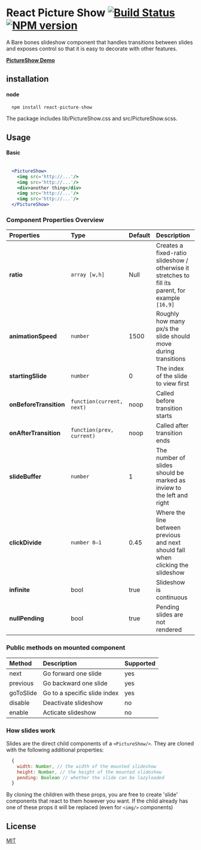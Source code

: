 # React Picture Show [![Build Status](https://secure.travis-ci.org/skiano/react-picture-show.png)](http://travis-ci.org/skiano/react-picture-show) [![NPM version](https://badge.fury.io/js/react-picture-show.svg)](http://badge.fury.io/js/react-picture-show)

A Bare bones slideshow component that handles transitions between slides and exposes control so that it is easy to decorate with other features.

**[PictureShow Demo](http://areusjs.github.io/react-picture-show/)**

## installation

#### node

``` jsx
  npm install react-picture-show
```

The package includes lib/PictureShow.css and src/PictureShow.scss.

## Usage

#### Basic

```jsx
  
  <PictureShow>
    <img src='http://...'/>
    <img src='http://...'/>
    <div>another thing</div>
    <img src='http://...'/>
    <img src='http://...'/>
  </PictureShow>

```

### Component Properties Overview

Properties | Type | Default | Description | Supported 
:--------- | :--- | :------ | :---------- | :-------- 
**ratio** | ```array [w,h]``` | Null | Creates a fixed-ratio slideshow / otherwise it stretches to fill its parent, for example `[16,9]` | yes 
**animationSpeed** | ```number``` | 1500 | Roughly how many px/s the slide should move during transitions | yes
**startingSlide** | ```number``` | 0 | The index of the slide to view first | yes
**onBeforeTransition** | ```function(current, next)``` | noop | Called before transition starts | yes
**onAfterTransition** | ```function(prev, current)``` | noop | Called after transition ends | no
**slideBuffer** | ```number``` | 1 | The number of slides should be marked as inview to the left and right | yes
**clickDivide** | ```number 0–1``` | 0.45 | Where the line between previous and next should fall when clicking the slideshow | yes 
**infinite** | bool | true | Slideshow is continuous | no
**nullPending** | bool | true | Pending slides are not rendered | no

### Public methods on mounted component

Method | Description | Supported 
:----- | :---------- | :--------
next | Go forward one slide | yes
previous | Go backward one slide | yes 
goToSlide | Go to a specific slide index | yes
disable | Deactivate slideshow | no
enable | Acticate slideshow | no

### How slides work

Slides are the direct child components of a ``<PictureShow/>``. They are cloned with the following additional properties:

```jsx
  {
    width: Number, // the width of the mounted slideshow
    height: Number, // the height of the mounted slideshow
    pending: Boolean // whether the slide can be lazyloaded
  }
```
By cloning the children with these props, you are free to create 'slide' components that react to them however you want. If the child already has one of these props it will be replaced (even for ```<img/>``` components)

## License

[MIT](/LICENSE)
